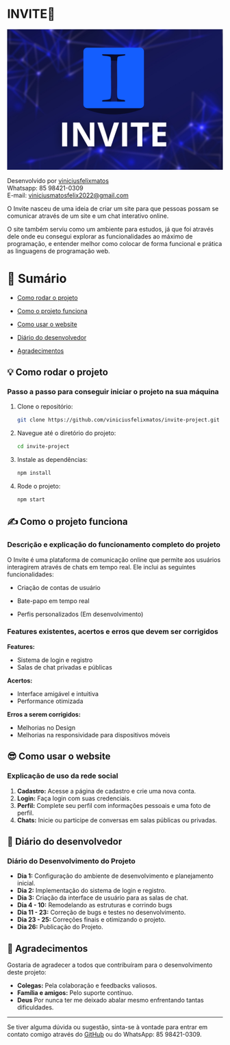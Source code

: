 # INVITE🔷

<div align="center">
  <img height="" src="invite-project/public/INVITE.png" alt="INVITE" />
</div>

Desenvolvido por [viniciusfelixmatos](https://github.com/viniciusfelixmatos)  
Whatsapp: 85 98421-0309  
E-mail: [viniciusmatosfelix2022@gmail.com](mailto:viniciusmatosfelix2022@gmail.com)

O Invite nasceu de uma ideia de criar um site para que pessoas possam se comunicar através de um site e um chat interativo online.

O site também serviu como um ambiente para estudos, já que foi através dele onde eu consegui explorar as funcionalidades ao máximo de programação, e entender melhor como colocar de forma funcional e prática as linguagens de programação web.

# 📄 Sumário

- [Como rodar o projeto](#como-rodar-o-projeto)

- [Como o projeto funciona](#como-o-projeto-funciona)

- [Como usar o website](#como-usar-o-website)

- [Diário do desenvolvedor](#diário-do-desenvolvedor)

- [Agradecimentos](#agradecimentos)

## 💡 Como rodar o projeto

### Passo a passo para conseguir iniciar o projeto na sua máquina

1. Clone o repositório:
    ```bash
    git clone https://github.com/viniciusfelixmatos/invite-project.git
    ```
2. Navegue até o diretório do projeto:
    ```bash
    cd invite-project
    ```
3. Instale as dependências:
    ```bash
    npm install
    ```
4. Rode o projeto:
    ```bash
    npm start
    ```

## ✍️ Como o projeto funciona

### Descrição e explicação do funcionamento completo do projeto

O Invite é uma plataforma de comunicação online que permite aos usuários interagirem através de chats em tempo real. Ele inclui as seguintes funcionalidades:
- Criação de contas de usuário
- Bate-papo em tempo real
  
- Perfis personalizados (Em desenvolvimento)

### Features existentes, acertos e erros que devem ser corrigidos

**Features:**
- Sistema de login e registro
- Salas de chat privadas e públicas

**Acertos:**
- Interface amigável e intuitiva
- Performance otimizada

**Erros a serem corrigidos:**
- Melhorias no Design
- Melhorias na responsividade para dispositivos móveis

## 😎 Como usar o website

### Explicação de uso da rede social

1. **Cadastro:** Acesse a página de cadastro e crie uma nova conta.
2. **Login:** Faça login com suas credenciais.
3. **Perfil:** Complete seu perfil com informações pessoais e uma foto de perfil.
4. **Chats:** Inicie ou participe de conversas em salas públicas ou privadas.

## 📓 Diário do desenvolvedor

### Diário do Desenvolvimento do Projeto

- **Dia 1:** Configuração do ambiente de desenvolvimento e planejamento inicial.
- **Dia 2:** Implementação do sistema de login e registro.
- **Dia 3:** Criação da interface de usuário para as salas de chat.
- **Dia 4 - 10:** Remodelando as estruturas e corrindo bugs
- **Dia 11 - 23:** Correção de bugs e testes no desenvolvimento.
- **Dia 23 - 25:** Correções finais e otimizando o projeto.
- **Dia 26:** Publicação do Projeto.

## 🫶 Agradecimentos

Gostaria de agradecer a todos que contribuíram para o desenvolvimento deste projeto:
- **Colegas:** Pela colaboração e feedbacks valiosos.
- **Família e amigos:** Pelo suporte contínuo.
- **Deus** Por nunca ter me deixado abalar mesmo enfrentando tantas dificuldades.

---

Se tiver alguma dúvida ou sugestão, sinta-se à vontade para entrar em contato comigo através do [GitHub](https://github.com/viniciusfelixmatos) ou do WhatsApp: 85 98421-0309.

